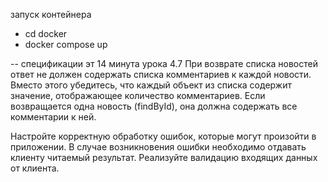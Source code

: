 запуск контейнера
- cd docker
- docker compose up


-- спецификации эт 14 минута урока 4.7
При возврате списка новостей ответ не должен содержать списка комментариев к каждой новости. Вместо этого убедитесь, что каждый объект из списка содержит значение, отображающее количество комментариев.
Если возвращается одна новость (findById), она должна содержать все комментарии к ней.

Настройте корректную обработку ошибок, которые могут произойти в приложении. В случае возникновения ошибки необходимо отдавать клиенту читаемый результат.
Реализуйте валидацию входящих данных от клиента.